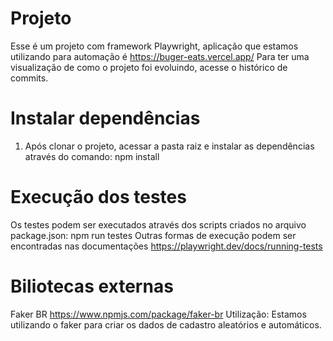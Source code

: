 # Projeto
Esse é um projeto com framework Playwright, aplicação que estamos utilizando para automação é https://buger-eats.vercel.app/
Para ter uma visualização de como o projeto foi evoluindo, acesse o histórico de commits.

# Instalar dependências
1. Após clonar o projeto, acessar a pasta raiz e instalar as dependências através do comando: npm install

# Execução dos testes
Os testes podem ser executados através dos scripts criados no arquivo package.json:
npm run testes
Outras formas de execução podem ser encontradas nas documentações https://playwright.dev/docs/running-tests

# Biliotecas externas
Faker BR
https://www.npmjs.com/package/faker-br
Utilização: Estamos utilizando o faker para criar os dados de cadastro aleatórios e automáticos.